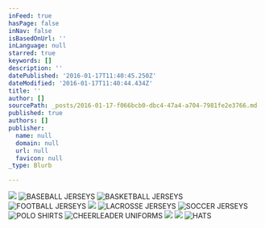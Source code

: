```yaml
---
inFeed: true
hasPage: false
inNav: false
isBasedOnUrl: ''
inLanguage: null
starred: true
keywords: []
description: ''
datePublished: '2016-01-17T11:40:45.250Z'
dateModified: '2016-01-17T11:40:44.434Z'
title: ''
author: []
sourcePath: _posts/2016-01-17-f066bcb0-dbc4-47a4-a704-7981fe2e3766.md
published: true
authors: []
publisher:
  name: null
  domain: null
  url: null
  favicon: null
_type: Blurb

---
```

![](https://s3-us-west-2.amazonaws.com/the-grid-img/p/20643248c8334818cb0d41606150ddeba984dcf1.jpg)
![BASEBALL JERSEYS](https://s3-us-west-2.amazonaws.com/the-grid-img/p/45251d991105c9b6d97b00e08d344a75eb9d2a37.jpg)
![BASKETBALL JERSEYS](https://s3-us-west-2.amazonaws.com/the-grid-img/p/63fd62e4489fb9f3e538ba65959314bbfb7703fa.jpg)
![FOOTBALL JERSEYS](https://s3-us-west-2.amazonaws.com/the-grid-img/p/d2d34251cdb81cb9d23b950809e8c7864b121947.jpg)
![](https://s3-us-west-2.amazonaws.com/the-grid-img/p/bdf8ee8984096ab2fcd16b04c92698fc61f71f78.jpg)
![LACROSSE JERSEYS](https://s3-us-west-2.amazonaws.com/the-grid-img/p/95bb9c2127200d41fa3949635d23986692ce76bd.jpg)
![SOCCER JERSEYS](https://s3-us-west-2.amazonaws.com/the-grid-img/p/caa91cc704e99cab500ad59357fd80522ca58d49.jpg)
![POLO SHIRTS](https://s3-us-west-2.amazonaws.com/the-grid-img/p/f45b8d39b6c7930e50b38ff21c88688f229460a3.jpg)
![CHEERLEADER UNIFORMS](https://s3-us-west-2.amazonaws.com/the-grid-img/p/2a4aec479d7c4ab431fdd380fe9455d92c53eb22.jpg)
![](https://s3-us-west-2.amazonaws.com/the-grid-img/p/8fdb2869fa51cf6b1a2fbcc70d664f6085b29bde.jpg)
![](https://s3-us-west-2.amazonaws.com/the-grid-img/p/b57da1ac2e2644f9565ced28215c3709bac39e5b.jpg)
![HATS](https://s3-us-west-2.amazonaws.com/the-grid-img/p/62d93982a45da680a249dc795d3046069d693d30.jpg)